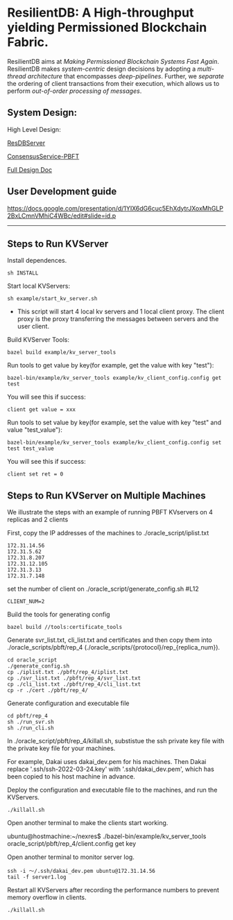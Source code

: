 # ResilientDB: A High-throughput yielding Permissioned Blockchain Fabric.

 ResilientDB aims at *Making Permissioned Blockchain Systems Fast Again*. ResilientDB makes *system-centric* design decisions by adopting a *multi-thread architecture* that encompasses *deep-pipelines*. Further, we *separate* the ordering of client transactions from their execution, which allows us to perform *out-of-order processing of messages*.


## System Design:

High Level Design: 

[ResDBServer](https://docs.google.com/presentation/d/1i5sKocV4LQrngwNVLTTLRtshVIKICt3_tqMH4e5QgYQ/edit#slide=id.p)

[ConsensusService-PBFT](https://docs.google.com/presentation/d/1HjXVlCGbjkSzs6d7o4bT_wT-cllSCx1RkvVUskTaZJA/edit#slide=id.p)

[Full Design Doc](https://docs.google.com/document/d/1YA-vIMhSUnq6necRPY3t3thh4Zc2OuP9_GUwwuzSo-w/edit#)

## User Development guide
https://docs.google.com/presentation/d/1YIX6dG6cuc5EhXdytrJXoxMhGLP2BxLCmnVMhiC4WBc/edit#slide=id.p

---

## Steps to Run KVServer

Install dependences.

    sh INSTALL


Start local KVServers:

    sh example/start_kv_server.sh
- This script will start 4 local kv servers and 1 local client proxy. The client proxy is the proxy transferring the messages between servers and the user client.

Build KVServer Tools:

    bazel build example/kv_server_tools
    
Run tools to get value by key(for example, get the value with key "test"):

    bazel-bin/example/kv_server_tools example/kv_client_config.config get test
    
You will see this if success:

    client get value = xxx

Run tools to set value by key(for example, set the value with key "test" and value "test_value"):

    bazel-bin/example/kv_server_tools example/kv_client_config.config set test test_value
    
You will see this if success:

    client set ret = 0

## Steps to Run KVServer on Multiple Machines

We illustrate the steps with an example of running PBFT KVservers on 4 replicas and 2 clients

First, copy the IP addresses of the machines to ./oracle_script/iplist.txt

    172.31.14.56
    172.31.5.62
    172.31.8.207
    172.31.12.105
    172.31.3.13
    172.31.7.148

set the number of client on ./oracle_script/generate_config.sh #L12

    CLIENT_NUM=2

Build the tools for generating config

    bazel build //tools:certificate_tools

Generate svr_list.txt, cli_list.txt and certificates and then copy them into ./oracle_scripts/pbft/rep_4 (./oracle_scripts/{protocol}/rep_{replica_num}).

    cd oracle_script
    ./generate_config.sh
    cp ./iplist.txt ./pbft/rep_4/iplist.txt
    cp ./svr_list.txt ./pbft/rep_4/svr_list.txt
    cp ./cli_list.txt ./pbft/rep_4/cli_list.txt
    cp -r ./cert ./pbft/rep_4/

Generate configuration and executable file

    cd pbft/rep_4
    sh ./run_svr.sh
    sh ./run_cli.sh

In ./oracle_script/pbft/rep_4/killall.sh, substistue the ssh private key file with the private key file for your machines. 

For example, Dakai uses dakai_dev.pem for his machines. Then Dakai replace '.ssh/ssh-2022-03-24.key' with '.ssh/dakai_dev.pem', which has been copied to his host machine in advance.

Deploy the configuration and executable file to the machines, and run the KVServers.

    ./killall.sh

Open another terminal to make the clients start working.

   ubuntu@hostmachine:~/nexres$ ./bazel-bin/example/kv_server_tools oracle_script/pbft/rep_4/client.config get key

Open another terminal to monitor server log.

    ssh -i ～/.ssh/dakai_dev.pem ubuntu@172.31.14.56
    tail -f server1.log

Restart all KVServers after recording the performance numbers to prevent memory overflow in clients.

    ./killall.sh
    
    
